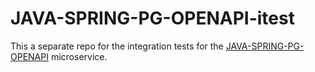 # JAVA-SPRING-PG-OPENAPI-itest 

This a separate repo for the integration tests for the [JAVA-SPRING-PG-OPENAPI](https://github.com/dondvdlaan/JAVA-SPRING-PG-OPENAPI "JAVA-SPRING-PG-OPENAPI") microservice.



